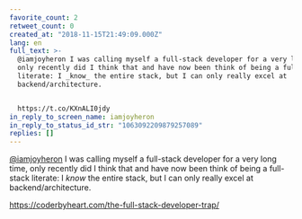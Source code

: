 ```yaml
---
favorite_count: 2
retweet_count: 0
created_at: "2018-11-15T21:49:09.000Z"
lang: en
full_text: >-
  @iamjoyheron I was calling myself a full-stack developer for a very long time,
  only recently did I think that and have now been think of being a full-stack
  literate: I _know_ the entire stack, but I can only really excel at
  backend/architecture.


  https://t.co/KXnALI0jdy
in_reply_to_screen_name: iamjoyheron
in_reply_to_status_id_str: "1063092209879257089"
replies: []
---
```


[@iamjoyheron](https://twitter.com/iamjoyheron) I was calling myself a
full-stack developer for a very long time, only recently did I think that and
have now been think of being a full-stack literate: I _know_ the entire stack,
but I can only really excel at backend/architecture.

<https://coderbyheart.com/the-full-stack-developer-trap/>
